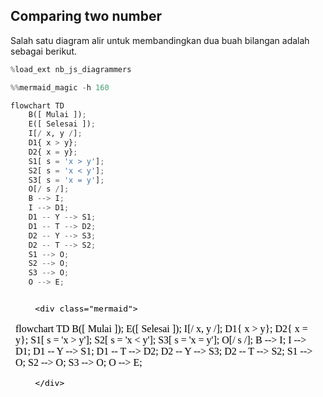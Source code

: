 ## Comparing two number

Salah satu diagram alir untuk membandingkan dua buah bilangan adalah sebagai berikut.


```python
%load_ext nb_js_diagrammers
```


```python
%%mermaid_magic -h 160

flowchart TD
    B([ Mulai ]);
    E([ Selesai ]);
    I[/ x, y /];
    D1{ x > y};
    D2{ x = y};
    S1[ s = 'x > y'];
    S2[ s = 'x < y'];
    S3[ s = 'x = y'];
    O[/ s /];
    B --> I;
    I --> D1;
    D1 -- Y --> S1;
    D1 -- T --> D2;
    D2 -- Y --> S3;
    D2 -- T --> S2;
    S1 --> O;
    S2 --> O;
    S3 --> O;
    O --> E;
```




<iframe srcdoc="&lt;html&gt;
    &lt;body&gt;
        &lt;script src=&quot;https://cdn.jsdelivr.net/npm/mermaid/dist/mermaid.min.js&quot;&gt;&lt;/script&gt;
        &lt;script&gt;
            mermaid.initialize({ startOnLoad: true });
        &lt;/script&gt;

        &lt;div class=&quot;mermaid&quot;&gt;

flowchart TD
    B([ Mulai ]);
    E([ Selesai ]);
    I[/ x, y /];
    D1{ x &gt; y};
    D2{ x = y};
    S1[ s = &#x27;x &gt; y&#x27;];
    S2[ s = &#x27;x &lt; y&#x27;];
    S3[ s = &#x27;x = y&#x27;];
    O[/ s /];
    B --&gt; I;
    I --&gt; D1;
    D1 -- Y --&gt; S1;
    D1 -- T --&gt; D2;
    D2 -- Y --&gt; S3;
    D2 -- T --&gt; S2;
    S1 --&gt; O;
    S2 --&gt; O;
    S3 --&gt; O;
    O --&gt; E;

        &lt;/div&gt;

    &lt;/body&gt;
&lt;/html&gt;
" width="100%" height="160"style="border:none !important;" "allowfullscreen" "webkitallowfullscreen" "mozallowfullscreen"></iframe>


